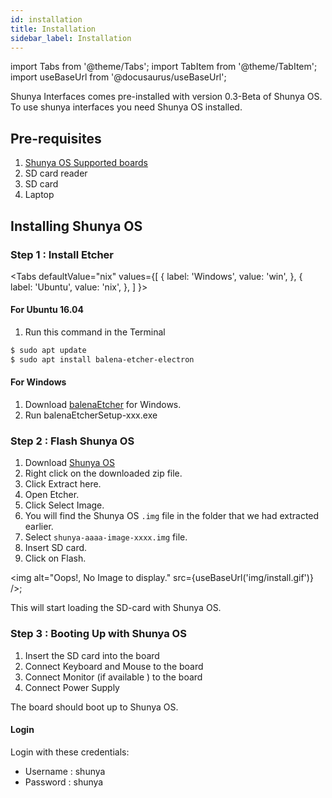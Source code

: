 ```yaml
---
id: installation
title: Installation
sidebar_label: Installation
---
```


import Tabs from '@theme/Tabs';
import TabItem from '@theme/TabItem';
import useBaseUrl from '@docusaurus/useBaseUrl';

Shunya Interfaces comes pre-installed with version 0.3-Beta of Shunya OS.
To use shunya interfaces you need Shunya OS installed.

## Pre-requisites 
1. [Shunya OS Supported boards](http://releases.shunyaos.org/interfaces-images/)
2. SD card reader 
3. SD card 
4. Laptop 


## Installing Shunya OS 

### Step 1 : Install Etcher 

<Tabs
  defaultValue="nix"
  values={[
    { label: 'Windows', value: 'win', },
    { label: 'Ubuntu', value: 'nix', },
  ]
}>


<TabItem value="nix">

#### For Ubuntu 16.04 
1. Run this command in the Terminal 

```bash
$ sudo apt update
$ sudo apt install balena-etcher-electron
```

</TabItem>
<TabItem value="win">

#### For Windows
1. Download [balenaEtcher](https://www.balena.io/etcher/) for Windows. 
2. Run balenaEtcherSetup-xxx.exe

</TabItem>
</Tabs>

### Step 2 : Flash Shunya OS  

1. Download [Shunya OS](http://releases.shunyaos.org/interfaces-images/)
1. Right click on the downloaded zip file.
1. Click Extract here.
1. Open Etcher.
1. Click Select Image.
1. You will find the Shunya OS `.img` file in the folder that we had extracted earlier. 
1. Select `shunya-aaaa-image-xxxx.img` file.
1. Insert SD card.
1. Click on Flash. 

<img alt="Oops!, No Image to display." src={useBaseUrl('img/install.gif')} />;

This will start loading the SD-card with Shunya OS.

### Step 3 :  Booting Up with Shunya OS 
1. Insert the SD card into the board 
2. Connect Keyboard and Mouse to the board 
3. Connect Monitor (if available ) to the board 
4. Connect Power Supply 


The board should boot up to Shunya OS.

#### Login 
Login with these credentials:

- Username : shunya
- Password : shunya 

